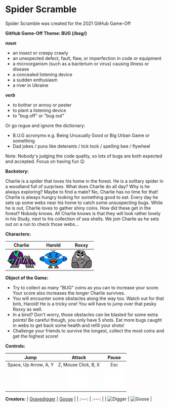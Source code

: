 # Spider Scramble

Spider Scramble was created for the 2021 GitHub Game-Off

**GitHub Game-Off Theme: BUG (/bəɡ/)**  

***noun***
+ an insect or creepy crawly
+ an unexpected defect, fault, flaw, or imperfection in code or equipment
+ a microorganism (such as a bacterium or virus) causing illness or disease
+ a concealed listening device
+ a sudden enthusiasm
+ a river in Ukraine  

***verb***
+ to bother or annoy or pester
+ to plant a listening device
+ to "bug off" or "bug out"  

Or go rogue and ignore the dictionary:
+ B.U.G acronyms e.g. Being Unusually Good or Big Urban Game or something
+ Dad jokes / puns like deterants / tick tock / spelling bee / flywheel  

Note: Nobody's judging the code quality, so lots of bugs are both expected and accepted. Focus on having fun 😉

**Backstory:**

Charlie is a spider that loves his home in the forest. He is a solitary spider in a woodland full of surprises. What does Charlie do all day? Why is he always exploring? Maybe to find a mate? No, Charlie has no time for that! Charlie is always hungry looking for something good to eat. Every day he sets up some webs near his home to catch some unsuspecting bugs. While he is out, Charlie loves to gather shiny coins. How did these get in the forest? Nobody knows. All Charlie knows is that they will look rather lovely in his Study, next to his collection of sea shells. We join Charlie as he sets out on a run to check those webs...

**Characters:**

| Charlie | Harold | Roxxy |
| :---:  | :---:  | :---:  |
| ![Charlie](assets/player/spider_idle_mouth_closed.png) | ![Harold](assets/enemy/bird_wings_neutral.png) | ![Roxxy](assets/enemy/rock.png) |

**Object of the Game:**

+ Try to collect as many "BUG" coins as you can to increase your score. Your score also increases the longer Charlie survives.  
+ You will encounter some obstacles along the way too. Watch out for that birb, Harold! He is a tricky one! You will have to jump over that pesky Roxxy as well.  
+ In a bind? Don't worry, those obstacles can be blasted for some extra points! Be careful though, you only have 5 shots. Eat more bugs caught in webs to get back some health and refill your shots!  
+ Challenge your friends to survive the longest, collect the most coins and get the highest score!

**Controls:**

| Jump | Attack | Pause |
| :---: | :---: | :---: |
| Space, Up Arrow, A, Y | Z, Mouse Click, B, X | Esc |
| ![Jump](assets/mobile/button_jump.png) | ![Attack](assets/mobile/button_shoot.png) | ![Pause](assets/mobile/button_pause.png) |

**Creators:**
| [Gravedigger](https://github.com/Gravedigger7789) | [Goose](https://github.com/Splendead-Goose) |
| :---: | :---: |
| ![Digger](https://avatars.githubusercontent.com/u/6515720?s=96&v=4) | ![Goose](https://avatars.githubusercontent.com/u/87876924?s=96&v=4) |
